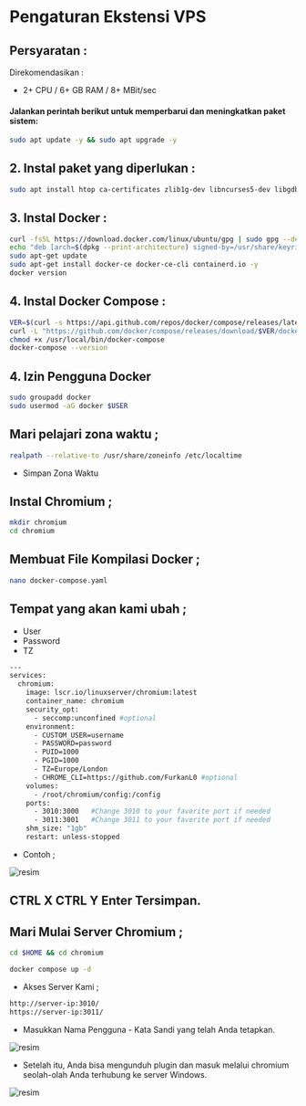 # Pengaturan Ekstensi VPS 

## Persyaratan : 
 
Direkomendasikan : 

- 2+ CPU  / 6+ GB RAM / 8+ MBit/sec

#### Jalankan perintah berikut untuk memperbarui dan meningkatkan paket sistem:

```bash
sudo apt update -y && sudo apt upgrade -y
```
## 2. Instal paket yang diperlukan :

```bash
sudo apt install htop ca-certificates zlib1g-dev libncurses5-dev libgdbm-dev libnss3-dev tmux iptables curl nvme-cli git wget make jq libleveldb-dev build-essential pkg-config ncdu tar clang bsdmainutils lsb-release libssl-dev libreadline-dev libffi-dev jq gcc screen unzip lz4 -y
```
## 3. Instal Docker : 

```bash
curl -fsSL https://download.docker.com/linux/ubuntu/gpg | sudo gpg --dearmor -o /usr/share/keyrings/docker-archive-keyring.gpg
echo "deb [arch=$(dpkg --print-architecture) signed-by=/usr/share/keyrings/docker-archive-keyring.gpg] https://download.docker.com/linux/ubuntu $(lsb_release -cs) stable" | sudo tee /etc/apt/sources.list.d/docker.list > /dev/null
sudo apt-get update
sudo apt-get install docker-ce docker-ce-cli containerd.io -y
docker version
```

## 4. Instal Docker Compose : 

```bash
VER=$(curl -s https://api.github.com/repos/docker/compose/releases/latest | grep tag_name | cut -d '"' -f 4)
curl -L "https://github.com/docker/compose/releases/download/$VER/docker-compose-$(uname -s)-$(uname -m)" -o /usr/local/bin/docker-compose
chmod +x /usr/local/bin/docker-compose
docker-compose --version
```

## 4. Izin Pengguna Docker

```bash
sudo groupadd docker
sudo usermod -aG docker $USER
```

## Mari pelajari zona waktu ; 

```bash
realpath --relative-to /usr/share/zoneinfo /etc/localtime
```

- Simpan Zona Waktu

## Instal Chromium ; 

```bash
mkdir chromium
cd chromium
```

## Membuat File Kompilasi Docker ; 

```bash
nano docker-compose.yaml
```

## Tempat yang akan kami ubah ; 

- User
- Password
- TZ

```bash
---
services:
  chromium:
    image: lscr.io/linuxserver/chromium:latest
    container_name: chromium
    security_opt:
      - seccomp:unconfined #optional
    environment:
      - CUSTOM_USER=username
      - PASSWORD=password
      - PUID=1000
      - PGID=1000
      - TZ=Europe/London
      - CHROME_CLI=https://github.com/FurkanL0 #optional
    volumes:
      - /root/chromium/config:/config
    ports:
      - 3010:3000   #Change 3010 to your favorite port if needed
      - 3011:3001   #Change 3011 to your favorite port if needed
    shm_size: "1gb"
    restart: unless-stopped
```

- Contoh ; 

![resim](https://github.com/user-attachments/assets/d52d9302-dbb8-47a6-93ab-74b5a82cab16)


## CTRL X CTRL Y Enter Tersimpan.

## Mari Mulai Server Chromium ; 
```bash
cd $HOME && cd chromium
```
```bash
docker compose up -d
```

- Akses Server Kami ; 

```bash
http://server-ip:3010/
https://server-ip:3011/
```

- Masukkan Nama Pengguna - Kata Sandi yang telah Anda tetapkan.

![resim](https://github.com/user-attachments/assets/88e6b139-b364-4c42-bd5f-653547b29bc5)

- Setelah itu, Anda bisa mengunduh plugin dan masuk melalui chromium seolah-olah Anda terhubung ke server Windows.

![resim](https://github.com/user-attachments/assets/84930d45-62e6-484c-8465-880c35a9228b)

